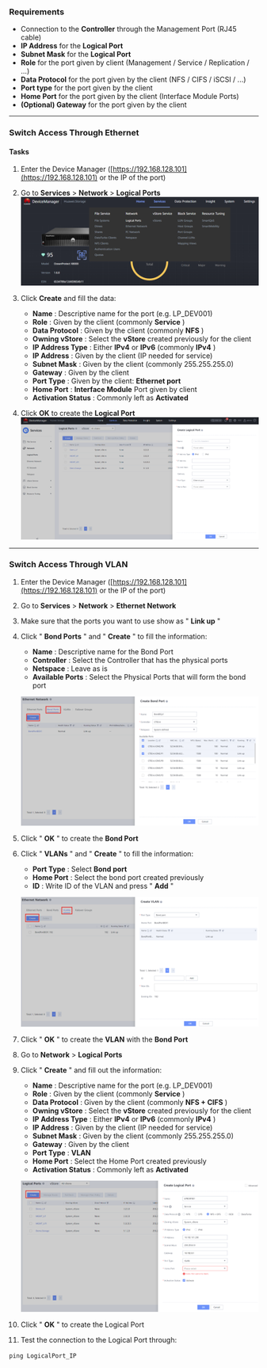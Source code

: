 
### **Requirements**

* Connection to the **Controller** through the Management Port (RJ45 cable)
* **IP Address** for the **Logical Port**
* **Subnet Mask** for the **Logical Port**
* **Role** for the port given by client (Management / Service / Replication / ...)
* **Data Protocol** for the port given by the client (NFS / CIFS / iSCSI / ...)
* **Port type** for the port given by the client
* **Home Port** for the port given by the client (Interface Module Ports)
* **(Optional) Gateway** for the port given by the client

---

### **Switch Access Through Ethernet**

#### Tasks

1. Enter the Device Manager ([https://192.168.128.101](https://192.168.128.101) or the IP of the port)
2. Go to **Services** > **Network** > **Logical Ports**
   ![LogicalPortsCreation001](../../Images/LogicalPortsCreation001.png)
3. Click **Create** and fill the data:

   * **Name** : Descriptive name for the port (e.g. LP_DEV001)
   * **Role** : Given by the client (commonly  **Service** )
   * **Data Protocol** : Given by the client (commonly  **NFS** )
   * **Owning vStore** : Select the **vStore** created previously for the client
   * **IP Address Type** : Either **IPv4** or **IPv6** (commonly  **IPv4** )
   * **IP Address** : Given by the client (IP needed for service)
   * **Subnet Mask** : Given by the client (commonly 255.255.255.0)
   * **Gateway** : Given by the client
   * **Port Type** : Given by the client: **Ethernet port**
   * **Home Port** : **Interface Module** Port given by client
   * **Activation Status** : Commonly left as **Activated**
4. Click **OK** to create the **Logical Port**
   ![LogicalPortsCreation002](../../Images/LogicalPortsCreation002.png)

---

### **Switch Access Through VLAN**

1. Enter the Device Manager ([https://192.168.128.101](https://192.168.128.101) or the IP of the port)
2. Go to **Services** > **Network** > **Ethernet Network**
3. Make sure that the ports you want to use show as " **Link up** "
4. Click " **Bond Ports** " and " **Create** " to fill the information:

   * **Name** : Descriptive name for the Bond Port
   * **Controller** : Select the Controller that has the physical ports
   * **Netspace** : Leave as is
   * **Available Ports** : Select the Physical Ports that will form the bond port

   ![LogicalPortsCreation003](../../Images/LogicalPortsCreation003.png)
5. Click " **OK** " to create the **Bond Port**
6. Click " **VLANs** " and " **Create** " to fill the information:

   * **Port Type** : Select **Bond port**
   * **Home Port** : Select the bond port created previously
   * **ID** : Write ID of the VLAN and press " **Add** "

   ![LogicalPortsCreation004](../../Images/LogicalPortsCreation004.png)
7. Click " **OK** " to create the **VLAN** with the **Bond Port**
8. Go to **Network** > **Logical Ports**
9. Click " **Create** " and fill out the information:

   * **Name** : Descriptive name for the port (e.g. LP_DEV001)
   * **Role** : Given by the client (commonly  **Service** )
   * **Data Protocol** : Given by the client (commonly  **NFS + CIFS** )
   * **Owning vStore** : Select the **vStore** created previously for the client
   * **IP Address Type** : Either **IPv4** or **IPv6** (commonly  **IPv4** )
   * **IP Address** : Given by the client (IP needed for service)
   * **Subnet Mask** : Given by the client (commonly 255.255.255.0)
   * **Gateway** : Given by the client
   * **Port Type** : **VLAN**
   * **Home Port** : Select the Home Port created previously
   * **Activation Status** : Commonly left as **Activated**

   ![LogicalPortsCreation005](../../Images/LogicalPortsCreation005.png)
10. Click " **OK** " to create the Logical Port
11. Test the connection to the Logical Port through:

`ping LogicalPort_IP`
